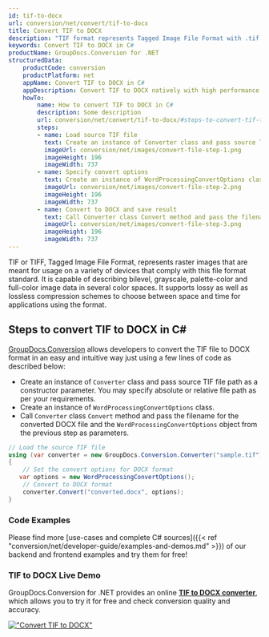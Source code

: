 ```yaml
---
id: tif-to-docx
url: conversion/net/convert/tif-to-docx
title: Convert TIF to DOCX
description: "TIF format represents Tagged Image File Format with .tif extension. Learn how to convert TIF to DOCX file programmatically in C# language using GroupDocs.Conversion for .NET library."
keywords: Convert TIF to DOCX in C#
productName: GroupDocs.Conversion for .NET
structuredData:
    productCode: conversion
    productPlatform: net
    appName: Convert TIF to DOCX in C#
    appDescription: Convert TIF to DOCX natively with high performance using C# language and server side GroupDocs.Conversion for .NET APIs, without the use of any software like Microsoft or Open Office.
    howTo:
        name: How to convert TIF to DOCX in C# 
        description: Some description
        url: conversion/net/convert/tif-to-docx/#steps-to-convert-tif-to-docx-in-c
        steps:
        - name: Load source TIF file 
          text: Create an instance of Converter class and pass source TIF file path as a constructor parameter. You may specify absolute or relative file path as per your requirements. 
          imageUrl: conversion/net/images/convert-file-step-1.png
          imageHeight: 196
          imageWidth: 737
        - name: Specify convert options 
          text: Create an instance of WordProcessingConvertOptions class.
          imageUrl: conversion/net/images/convert-file-step-2.png
          imageHeight: 196
          imageWidth: 737
        - name: Convert to DOCX and save result 
          text: Call Converter class Convert method and pass the filename for the converted HTML file and the WordProcessingConvertOptions object from the previous step as parameters.
          imageUrl: conversion/net/images/convert-file-step-3.png
          imageHeight: 196
          imageWidth: 737
---
```


TIF or TIFF, Tagged Image File Format, represents raster images that are meant for usage on a variety of devices that comply with this file format standard. It is capable of describing bilevel, grayscale, palette-color and full-color image data in several color spaces. It supports lossy as well as lossless compression schemes to choose between space and time for applications using the format.

## Steps to convert TIF to DOCX in C#

[GroupDocs.Conversion](https://products.groupdocs.com/conversion/net) allows developers to convert the TIF file to DOCX format in an easy and intuitive way just using a few lines of code as described below:

* Create an instance of `Converter` class and pass source TIF file path as a constructor parameter. You may specify absolute or relative file path as per your requirements. 
* Create an instance of `WordProcessingConvertOptions` class.
* Call `Converter` class `Convert` method and pass the filename for the converted DOCX file and the `WordProcessingConvertOptions` object from the previous step as parameters.

```csharp
// Load the source TIF file
using (var converter = new GroupDocs.Conversion.Converter("sample.tif"))
{
    // Set the convert options for DOCX format
   var options = new WordProcessingConvertOptions();
    // Convert to DOCX format
    converter.Convert("converted.docx", options);
}
```

### Code Examples

Please find more [use-cases and complete C# sources]({{< ref "conversion/net/developer-guide/examples-and-demos.md" >}}) of our backend and frontend examples and try them for free!

### TIF to DOCX Live Demo

GroupDocs.Conversion for .NET provides an online [**TIF to DOCX converter**](https://products.groupdocs.app/conversion/tif-to-docx), which allows you to try it for free and check conversion quality and accuracy.

[!["Convert TIF to DOCX"](conversion/net/images/convert-to-docx/convert-tif-to-docx.png)](https://products.groupdocs.app/conversion/tif-to-docx)